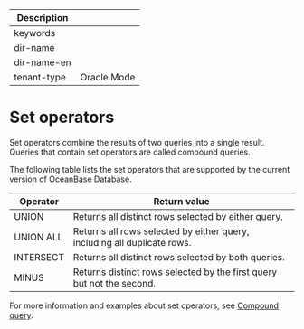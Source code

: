| Description   |                 |
|---------------|-----------------|
| keywords      |                 |
| dir-name      |                 |
| dir-name-en   |                 |
| tenant-type   | Oracle Mode     |

# Set operators

Set operators combine the results of two queries into a single result. Queries that contain set operators are called compound queries.

The following table lists the set operators that are supported by the current version of OceanBase Database.

| Operator | Return value |
|-----------|------------------------------------|
| UNION | Returns all distinct rows selected by either query.  |
| UNION ALL | Returns all rows selected by either query, including all duplicate rows.  |
| INTERSECT | Returns all distinct rows selected by both queries.  |
| MINUS | Returns distinct rows selected by the first query but not the second.  |

For more information and examples about set operators, see [Compound query](../800.queries-and-subqueries-of-oracle-mode/400.collection-of-oracle-mode.md).
